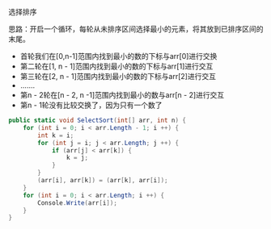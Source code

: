 选择排序

思路：开启一个循环，每轮从未排序区间选择最小的元素，将其放到已排序区间的末尾。

+ 首轮我们在[0,n-1]范围内找到最小的数的下标与arr[0]进行交换
+ 第二轮在[1, n - 1]范围内找到最小的数的下标与arr[1]进行交互
+ 第三轮在[2, n - 1]范围内找到最小的数的下标与arr[2]进行交互
+ .......
+ 第n - 2轮在[n - 2, n -1]范围内找到最小的数与arr[n - 2]进行交互
+ 第n - 1轮没有比较交换了，因为只有一个数了



```c#
public static void SelectSort(int[] arr, int n) {
    for (int i = 0; i < arr.Length - 1; i ++) {
        int k = i;
        for (int j = i; j < arr.Length; j ++) {
       		if (arr[j] < arr[k]) {
                k = j;
            }
        }
    	(arr[i], arr[k]) = (arr[k], arr[i]);
    }
    for (int i = 0; i < arr.Length; i ++) {
        Console.Write(arr[i]);
    }
}
```


